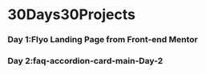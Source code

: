 # 30Days30Projects

### Day 1:Flyo Landing Page from Front-end Mentor

### Day 2:faq-accordion-card-main-Day-2
